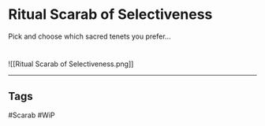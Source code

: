 # Ritual Scarab of Selectiveness
Pick and choose which sacred tenets you prefer...

#
![[Ritual Scarab of Selectiveness.png]]

---
## Tags
#Scarab
#WiP 